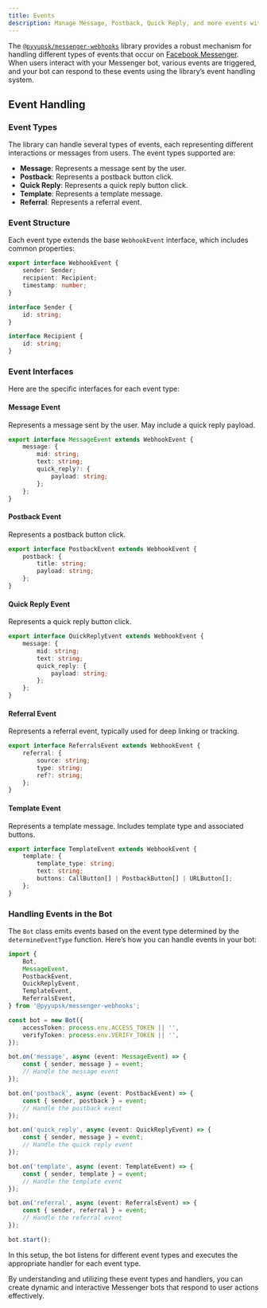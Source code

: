 ```yaml
---
title: Events
description: Manage Message, Postback, Quick Reply, and more events with @pyyupsk/messenger-webhooks library.
---
```


The [`@pyyupsk/messenger-webhooks`](https://www.npmjs.com/package/@pyyupsk/messenger-webhooks) library provides a robust mechanism for handling different types of events that occur on [Facebook Messenger](https://developers.facebook.com/docs/messenger-platform/reference/webhook-events/). When users interact with your Messenger bot, various events are triggered, and your bot can respond to these events using the library’s event handling system.

## Event Handling

### Event Types

The library can handle several types of events, each representing different interactions or messages from users. The event types supported are:

-   **Message**: Represents a message sent by the user.
-   **Postback**: Represents a postback button click.
-   **Quick Reply**: Represents a quick reply button click.
-   **Template**: Represents a template message.
-   **Referral**: Represents a referral event.

### Event Structure

Each event type extends the base `WebhookEvent` interface, which includes common properties:

```typescript
export interface WebhookEvent {
    sender: Sender;
    recipient: Recipient;
    timestamp: number;
}

interface Sender {
    id: string;
}

interface Recipient {
    id: string;
}
```

### Event Interfaces

Here are the specific interfaces for each event type:

#### Message Event

Represents a message sent by the user. May include a quick reply payload.

```typescript
export interface MessageEvent extends WebhookEvent {
    message: {
        mid: string;
        text: string;
        quick_reply?: {
            payload: string;
        };
    };
}
```

#### Postback Event

Represents a postback button click.

```typescript
export interface PostbackEvent extends WebhookEvent {
    postback: {
        title: string;
        payload: string;
    };
}
```

#### Quick Reply Event

Represents a quick reply button click.

```typescript
export interface QuickReplyEvent extends WebhookEvent {
    message: {
        mid: string;
        text: string;
        quick_reply: {
            payload: string;
        };
    };
}
```

#### Referral Event

Represents a referral event, typically used for deep linking or tracking.

```typescript
export interface ReferralsEvent extends WebhookEvent {
    referral: {
        source: string;
        type: string;
        ref?: string;
    };
}
```

#### Template Event

Represents a template message. Includes template type and associated buttons.

```typescript
export interface TemplateEvent extends WebhookEvent {
    template: {
        template_type: string;
        text: string;
        buttons: CallButton[] | PostbackButton[] | URLButton[];
    };
}
```

### Handling Events in the Bot

The `Bot` class emits events based on the event type determined by the `determineEventType` function. Here’s how you can handle events in your bot:

```typescript
import {
    Bot,
    MessageEvent,
    PostbackEvent,
    QuickReplyEvent,
    TemplateEvent,
    ReferralsEvent,
} from '@pyyupsk/messenger-webhooks';

const bot = new Bot({
    accessToken: process.env.ACCESS_TOKEN || '',
    verifyToken: process.env.VERIFY_TOKEN || '',
});

bot.on('message', async (event: MessageEvent) => {
    const { sender, message } = event;
    // Handle the message event
});

bot.on('postback', async (event: PostbackEvent) => {
    const { sender, postback } = event;
    // Handle the postback event
});

bot.on('quick_reply', async (event: QuickReplyEvent) => {
    const { sender, message } = event;
    // Handle the quick reply event
});

bot.on('template', async (event: TemplateEvent) => {
    const { sender, template } = event;
    // Handle the template event
});

bot.on('referral', async (event: ReferralsEvent) => {
    const { sender, referral } = event;
    // Handle the referral event
});

bot.start();
```

In this setup, the bot listens for different event types and executes the appropriate handler for each event type.

By understanding and utilizing these event types and handlers, you can create dynamic and interactive Messenger bots that respond to user actions effectively.

